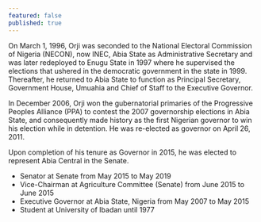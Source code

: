 ```yaml
---
featured: false
published: true
---
```

On March 1, 1996, Orji was seconded to the National Electoral Commission of Nigeria (NECON), now INEC, Abia State as Administrative Secretary and was later redeployed to Enugu State in 1997 where he supervised the elections that ushered in the democratic government in the state in 1999. Thereafter, he returned to Abia State to function as Principal Secretary, Government House, Umuahia and Chief of Staff to the Executive Governor.

In December 2006, Orji won the gubernatorial primaries of the Progressive Peoples Alliance (PPA) to contest the 2007 governorship elections in Abia State, and consequently made history as the first Nigerian governor to win his election while in detention. He was re-elected as governor on April 26, 2011.

Upon completion of his tenure as Governor in 2015, he was elected to represent Abia Central in the Senate.

* Senator at Senate from May 2015 to May 2019
* Vice-Chairman at Agriculture Committee (Senate) from June 2015 to June 2015
* Executive Governor at Abia State, Nigeria from May 2007 to May 2015
* Student at University of Ibadan until 1977

